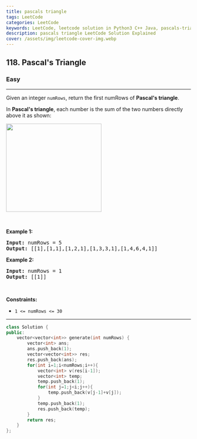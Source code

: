 ```yaml
---
title: pascals triangle
tags: LeetCode
categories: LeetCode
keywords: LeetCode, leetcode solution in Python3 C++ Java, pascals-triangle solution
description: pascals triangle LeetCode Solution Explained
cover: /assets/img/leetcode-cover-img.webp
---
```





<h2>118. Pascal's Triangle</h2><h3>Easy</h3><hr><div><p>Given an integer <code>numRows</code>, return the first numRows of <strong>Pascal's triangle</strong>.</p>

<p>In <strong>Pascal's triangle</strong>, each number is the sum of the two numbers directly above it as shown:</p>
<img alt="" src="https://upload.wikimedia.org/wikipedia/commons/0/0d/PascalTriangleAnimated2.gif" style="height:240px; width:260px">
<p>&nbsp;</p>
<p><strong>Example 1:</strong></p>
<pre><strong>Input:</strong> numRows = 5
<strong>Output:</strong> [[1],[1,1],[1,2,1],[1,3,3,1],[1,4,6,4,1]]
</pre><p><strong>Example 2:</strong></p>
<pre><strong>Input:</strong> numRows = 1
<strong>Output:</strong> [[1]]
</pre>
<p>&nbsp;</p>
<p><strong>Constraints:</strong></p>

<ul>
	<li><code>1 &lt;= numRows &lt;= 30</code></li>
</ul>
</div>

---




```cpp
class Solution {
public:
    vector<vector<int>> generate(int numRows) {
        vector<int> ans;
        ans.push_back(1);
        vector<vector<int>> res;
        res.push_back(ans);
        for(int i=1;i<numRows;i++){
            vector<int> v(res[i-1]);
            vector<int> temp;
            temp.push_back(1);
            for(int j=1;j<i;j++){
                temp.push_back(v[j-1]+v[j]);
            }
            temp.push_back(1);
            res.push_back(temp);
        }
        return res;
    }
};
```
